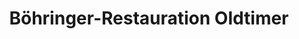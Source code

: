 ---
title: "Böhringer-Restauration Oldtimer"
url: /leutenbach/boehringer-restauration-oldtimer/
shop: Autowerkstatt
---